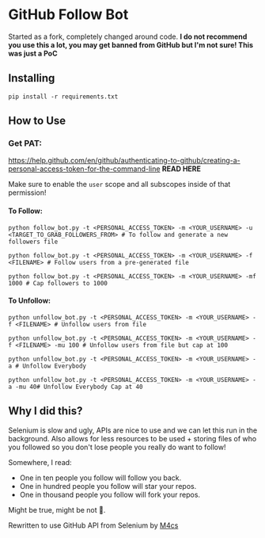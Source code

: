 # GitHub Follow Bot

Started as a fork, completely changed around code. **I do not recommend you use this a lot, you may get banned from GitHub but I'm not sure! This was just a PoC**

## Installing

```
pip install -r requirements.txt
```

## How to Use

### Get PAT:

https://help.github.com/en/github/authenticating-to-github/creating-a-personal-access-token-for-the-command-line **READ HERE**

Make sure to enable the `user` scope and all subscopes inside of that permission!

#### To Follow:

```
python follow_bot.py -t <PERSONAL_ACCESS_TOKEN> -m <YOUR_USERNAME> -u <TARGET_TO_GRAB_FOLLOWERS_FROM> # To follow and generate a new followers file

python follow_bot.py -t <PERSONAL_ACCESS_TOKEN> -m <YOUR_USERNAME> -f <FILENAME> # Follow users from a pre-generated file

python follow_bot.py -t <PERSONAL_ACCESS_TOKEN> -m <YOUR_USERNAME> -mf 1000 # Cap followers to 1000
```

#### To Unfollow:

```
python unfollow_bot.py -t <PERSONAL_ACCESS_TOKEN> -m <YOUR_USERNAME> -f <FILENAME> # Unfollow users from file

python unfollow_bot.py -t <PERSONAL_ACCESS_TOKEN> -m <YOUR_USERNAME> -f <FILENAME> -mu 100 # Unfollow users from file but cap at 100

python unfollow_bot.py -t <PERSONAL_ACCESS_TOKEN> -m <YOUR_USERNAME> -a # Unfollow Everybody

python unfollow_bot.py -t <PERSONAL_ACCESS_TOKEN> -m <YOUR_USERNAME> -a -mu 40# Unfollow Everybody Cap at 40
```

## Why I did this?

Selenium is slow and ugly, APIs are nice to use and we can let this run in the background. Also allows for less resources to be used + storing files of who you followed so you don't lose people you really do want to follow!

Somewhere, I read:
- One in ten people you follow will follow you back.
- One in hundred people you follow will star your repos.
- One in thousand people you follow will fork your repos.

Might be true, might be not 🤷‍.

Rewritten to use GitHub API from Selenium by [M4cs](https://github.com/M4cs)
